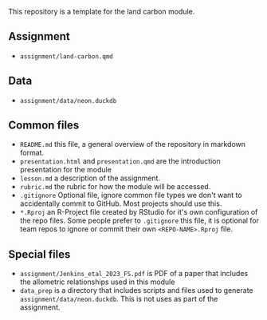 This repository is a template for the land carbon module.

## Assignment

- `assignment/land-carbon.qmd`

## Data

- `assignment/data/neon.duckdb`

## Common files

- `README.md` this file, a general overview of the repository in markdown format.
- `presentation.html` and `presentation.qmd` are the introduction presentation for the module
- `lesson.md` a description of the assignment.
- `rubric.md` the rubric for how the module will be accessed.
- `.gitignore` Optional file, ignore common file types we don't want to accidentally commit to GitHub. Most projects should use this. 
- `*.Rproj` an R-Project file created by RStudio for it's own configuration of the repo files.  Some people prefer to `.gitignore` this file, it is optional for team repos to ignore or commit their own `<REPO-NAME>.Rproj` file.
  
## Special files

- `assignment/Jenkins_etal_2023_FS.pdf` is PDF of a paper that includes the allometric relationships used in this module
- `data_prep` is a directory that includes scripts and files used to generate `assignment/data/neon.duckdb`.  This is not uses as part of the assignment.


